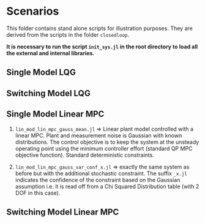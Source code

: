 # Scenarios

This folder contains stand alone scripts for illustration purposes. They are derived from the scripts in the folder `closedloop`.

**It is necessary to run the script `init_sys.jl` in the root directory to load all the external and internal libraries.**

## Single Model LQG

## Switching Model LQG



## Single Model Linear MPC

1. `lin_mod_lin_mpc_gauss_mean.jl` => Linear plant model controlled with a linear MPC. Plant and measurement noise is Gaussian with known distributions. The control objective is to keep the system at the unsteady operating point using the minimum controller effort (standard QP MPC objective function). Standard deterministic constraints.

2. `lin_mod_lin_mpc_gauss_var_conf_x.jl` => exactly the same system as before but with the additional stochastic constraint. The suffix `_x.jl` indicates the confidence of the constraint based on the Gaussian assumption i.e. it is read off from a Chi Squared Distribution table (with 2 DOF in this case).





## Switching Model Linear MPC
